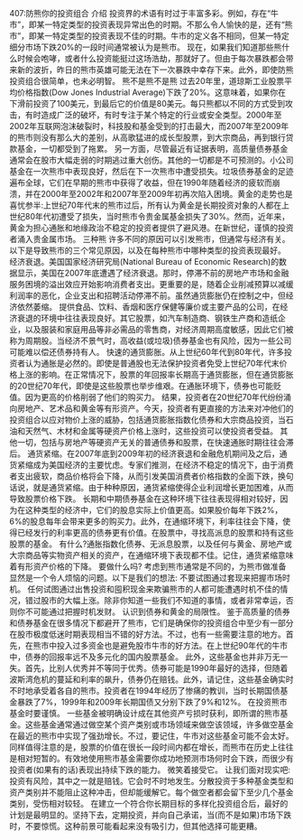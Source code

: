 407:防熊你的投资组合
介绍
投资界的术语有时过于丰富多彩。例如，存在“牛市”，即某一特定类型的投资表现异常出色的时期。不那么令人愉快的是，还有“熊市”，即某一特定类型的投资表现不佳的时期。牛市的定义各不相同，但某一特定细分市场下跌20%的一段时间通常被认为是熊市。
现在，如果我们知道那些熊什么时候会咆哮，或者什么投资能挺过这场浩劫，那就好了。但由于每次暴跌都会带来新的波折，昨日的熊市英雄可能无法在下一次暴跌中幸存下来。此外，即使防熊投资组合很简单，也未必明智。
熊不是熊不是熊
过去20年里，道琼斯工业股票平均价格指数(Dow Jones Industrial Average)下跌了20%。这意味着，如果你在下滑前投资了100美元，到最后它的价值是80美元。每只熊都以不同的方式受到攻击，有时造成广泛的破坏，有时专注于某个特定的行业或安全类型。2000年至2002年互联网泡沫破裂时，科技股和基金受到的打击最大，而2007年至2009年的熊市则没有那么大的差别，从高歌猛进的成长型股票，到大宗商品，再到银行贷款基金，一切都受到了拖累。
另一方面，尽管最近有证据表明，高质量债券基金通常会在股市大幅走弱的时期逃过重大创伤。其他的一切都是不可预测的。小公司基金在一次熊市中表现良好，然后在下一次熊市中遭受损失。垃圾债券基金的足迹遍布全球，它们在早期的熊市中获得了收益，但在1990年随着经济的疲软而崩溃，并在2000年至2002年和2007年至2009年初再次陷入困境。黄金的走势也是喜忧参半:上世纪70年代末的熊市过后，所有认为黄金是长期投资对象的人都在上世纪80年代初遭受了损失，当时熊市令贵金属基金损失了30%。然而，近年来，黄金为担心通胀和地缘政治不稳定的投资者提供了避风港。在新世纪，谨慎的投资者涌入贵金属市场。
三种熊
许多不同的原因可以引发熊市，但通常与经济有关。以下是导致熊市的三个常见原因，以及在每种熊市中哪种类型的投资表现最好。
经济衰退。美国国家经济研究局(National Bureau of Economic Research)的数据显示，美国在2007年底遭遇了经济衰退。那时，停滞不前的房地产市场和金融服务困境的溢出效应开始影响消费者支出。更重要的是，随着企业削减预算以减缓利润率的恶化，企业支出和招聘活动停滞不前。虽然通货膨胀仍在控制之中，但经济依然萎缩。
提供食品、饮料、香烟和医疗保健等廉价或主要产品的公司，在经济衰退的环境中往往表现良好。其它股票，如汽车制造商、钢铁生产商和造纸企业，以及服装和家庭用品等非必需品的零售商，对经济周期高度敏感，因此它们被称为周期股。当经济不景气时，高收益(或垃圾)债券基金也有风险，因为一些公司可能难以偿还债券持有人。
快速的通货膨胀。从上世纪60年代到80年代，许多投资者认为通胀是必然的。即使是普通股也无法保护投资者免受上世纪70年代末价格上涨的影响。在正常情况下，股票的年回报率长期高于通货膨胀，但在通货膨胀的20世纪70年代，即使是这些股票也举步维艰。在通胀环境下，债券也可能贬值。因为更高的价格削弱了他们的购买力。
结果，投资者在20世纪70年代纷纷涌向房地产、艺术品和黄金等有形资产。今天，投资者有更直接的方法来对冲他们的投资组合以应对物价上涨的威胁，包括通货膨胀指数化债券和大宗商品投资，当石油和天然气、木材和金属等硬资产价格上涨时，这些投资可以使投资者受益。
其他一切，包括与房地产等硬资产无关的普通债券和股票，在快速通胀时期往往会滞后。
通货紧缩。在2007年底到2009年初的经济衰退和金融危机期间及之后，通货紧缩成为美国经济的主要忧虑。专家们推测，在经济不稳定的情况下，由于消费者支出疲软，商品价格将会下降，从而引发美国消费者价格指数的全面下跌，换句话说，就是通货紧缩。由于种种原因，通货紧缩使得企业利润增长更加困难，从而导致股票价格下跌。
长期和中期债券基金在这种环境下往往表现得相对较好，因为在这种类型的经济中，它们的股息实际上价值更高。如果股价每年下跌2%，6%的股息每年会带来更多的购买力。此外，在通缩环境下，利率往往会下降，使得已经发行的利率更高的债券更有价值。在股票中，寻找高派息的股票和持有这些股票的基金。
有什么?通胀指数化债券、无派息股票，以及任何与黄金、房地产或大宗商品等实物资产相关的资产，在通缩环境下表现都不佳。记住，通货紧缩意味着有形资产价格的下降。
要做什么吗?
考虑到熊市通常是不同的，为熊市做准备显然是一个令人烦恼的问题。以下是我们的想法:
不要试图通过套现来把握市场时机。
任何试图通过出售投资和囤积现金来欺骗熊市的人都可能遭遇时机不佳的情况，错过股市的大幅上涨。除非你知道一些我们不知道的事情，或者非常幸运，否则你不可能通过把握时机发财。
认识到债券和黄金的局限性。
鉴于高质量的债券和债券基金在很多情况下都避开了熊市，它们是确保你的投资组合中至少有一部分在股市极度低迷时期表现相当不错的好方法。不过，也有一些需要注意的地方。首先，在熊市中投入过多资金也是避免股市牛市的好方法。在上世纪90年代的牛市中，债券的回报率远不及多元化的国内股票基金。
此外，这些基金也并非万无一失。首先，比别人优秀并不等同于优秀。债券可能是1990年最好的选择，但随着波斯湾危机的蔓延和利率的飙升，债券仍在赔钱。此外，请记住，这些基金确实时不时地承受着各自的熊市。投资者在1994年经历了惨痛的教训，当时长期国债基金暴跌了7%，1999年和2009年长期国债又分别下跌了9%和12%。
在投资熊市基金时要谨慎。
一些基金被明确设计成在其他资产亏损时获利，即所谓的熊市基金。这些基金通常通过做空某个资产类别或市场领域来做空该领域，许多做空基金在最近的熊市中实现了强劲增长。不过，要记住，牛市对这些基金可能不会太好。同样值得注意的是，股票的价值在很长一段时间内都在增长，而熊市在历史上往往是相对短暂的。有效地使用熊市基金需要你成功地预测市场何时会下跌，而很少有投资者(如果有的话)表现出持续下跌的能力。
微笑着接受它。
让我们面对现实吧:投资有风险，其中之一就是赔钱。它会时不时地发生。分散投资于多种基金类型和资产类别并不能阻止这种冲击，但却能缓解它。每个做空者都会留下至少几个基金类别，受伤相对较轻。
在建立一个符合你长期目标的多样化投资组合后，最好的计划是最明显的。坚持下去，定期投资，并向自己承诺，当(而不是如果)市场下跌时，不要惊慌。这种前景可能看起来没有吸引力，但其他选择可能更糟。
